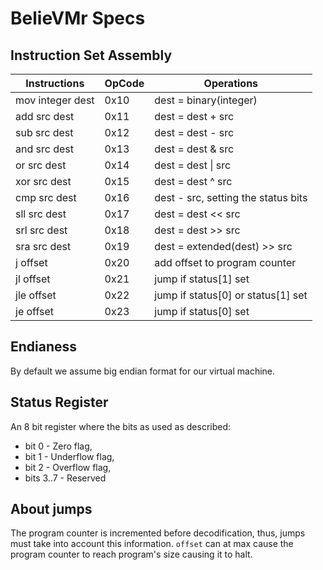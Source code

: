 # BelieVMr Specs

## Instruction Set Assembly

| Instructions     | OpCode | Operations                          |
| ---------------- | ------ | ----------------------------------- |
| mov integer dest | 0x10   | dest = binary(integer)              |
| add src dest     | 0x11   | dest = dest + src                   |
| sub src dest     | 0x12   | dest = dest - src                   |
| and src dest     | 0x13   | dest = dest & src                   |
| or src dest      | 0x14   | dest = dest \| src                  |
| xor src dest     | 0x15   | dest = dest ^ src                   |
| cmp src dest     | 0x16   | dest - src, setting the status bits |
| sll src dest     | 0x17   | dest = dest << src                  |
| srl src dest     | 0x18   | dest = dest >> src                  |
| sra src dest     | 0x19   | dest = extended(dest) >> src        |
| j offset         | 0x20   | add offset to program counter       |
| jl offset        | 0x21   | jump if status[1] set               |
| jle offset       | 0x22   | jump if status[0] or status[1] set  |
| je offset        | 0x23   | jump if status[0] set               |

## Endianess

By default we assume big endian format for our virtual machine.

## Status Register

An 8 bit register where the bits as used as described:

- bit 0 - Zero flag,
- bit 1 - Underflow flag,
- bit 2 - Overflow flag,
- bits 3..7 - Reserved

## About jumps

The program counter is incremented before decodification, thus, jumps must take into account this information. `offset` can at max cause the program counter to reach program's size causing it to halt.

